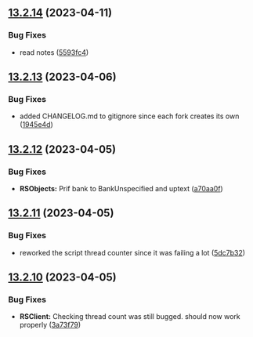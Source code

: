 ## [13.2.14](https://github.com/Torwent/WaspLib/compare/v13.2.13...v13.2.14) (2023-04-11)


### Bug Fixes

* read notes ([5593fc4](https://github.com/Torwent/WaspLib/commit/5593fc4430f1c6e3da7daafe9aa47a1a599ad84f))



## [13.2.13](https://github.com/Torwent/WaspLib/compare/v13.2.12...v13.2.13) (2023-04-06)


### Bug Fixes

* added CHANGELOG.md to gitignore since each fork creates its own ([1945e4d](https://github.com/Torwent/WaspLib/commit/1945e4d86f618826ddf02cfaa85088b8b5023317))



## [13.2.12](https://github.com/Torwent/WaspLib/compare/v13.2.11...v13.2.12) (2023-04-05)


### Bug Fixes

* **RSObjects:** Prif bank to BankUnspecified and uptext  ([a70aa0f](https://github.com/Torwent/WaspLib/commit/a70aa0ff6fbd188b5582e27af9f4e5dca008affa))



## [13.2.11](https://github.com/Torwent/WaspLib/compare/v13.2.10...v13.2.11) (2023-04-05)


### Bug Fixes

* reworked the script thread counter since it was failing a lot ([5dc7b32](https://github.com/Torwent/WaspLib/commit/5dc7b32b17047698ac8ce526aded0e31b150a17b))



## [13.2.10](https://github.com/Torwent/WaspLib/compare/v13.2.9...v13.2.10) (2023-04-05)


### Bug Fixes

* **RSClient:** Checking thread count was still bugged. should now work properly ([3a73f79](https://github.com/Torwent/WaspLib/commit/3a73f79682eda44e100f8338f9fa046e5d91b9e0))



